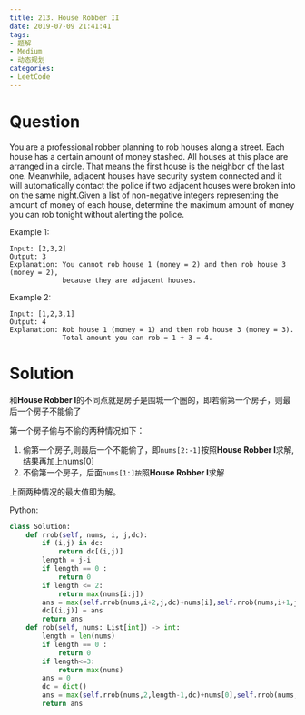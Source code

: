 ```yaml
---
title: 213. House Robber II
date: 2019-07-09 21:41:41
tags:
- 题解
- Medium
- 动态规划
categories:
- LeetCode
---
```


# Question
You are a professional robber planning to rob houses along a street. Each house has a certain amount of money stashed. All houses at this place are arranged in a circle. That means the first house is the neighbor of the last one. Meanwhile, adjacent houses have security system connected and it will automatically contact the police if two adjacent houses were broken into on the same night.Given a list of non-negative integers representing the amount of money of each house, determine the maximum amount of money you can rob tonight without alerting the police.

<!--more-->

Example 1:
```
Input: [2,3,2]
Output: 3
Explanation: You cannot rob house 1 (money = 2) and then rob house 3 (money = 2),
             because they are adjacent houses.
```

Example 2:
```
Input: [1,2,3,1]
Output: 4
Explanation: Rob house 1 (money = 1) and then rob house 3 (money = 3).
             Total amount you can rob = 1 + 3 = 4.
```

# Solution
和**House Robber I**的不同点就是房子是围城一个圈的，即若偷第一个房子，则最后一个房子不能偷了


第一个房子偷与不偷的两种情况如下：
1. 偷第一个房子,则最后一个不能偷了，即`nums[2:-1]`按照**House Robber I**求解, 结果再加上nums[0]
2. 不偷第一个房子，后面`nums[1:]按`照**House Robber I**求解

上面两种情况的最大值即为解。

Python:
```python
class Solution:
    def rrob(self, nums, i, j,dc):
        if (i,j) in dc:
            return dc[(i,j)]
        length = j-i
        if length == 0 :
            return 0
        if length <= 2:
            return max(nums[i:j])
        ans = max(self.rrob(nums,i+2,j,dc)+nums[i],self.rrob(nums,i+1,j,dc))
        dc[(i,j)] = ans
        return ans
    def rob(self, nums: List[int]) -> int:
        length = len(nums)
        if length == 0 :
            return 0
        if length<=3:
            return max(nums)
        ans = 0
        dc = dict()
        ans = max(self.rrob(nums,2,length-1,dc)+nums[0],self.rrob(nums,1,length,dc))
        return ans   
```